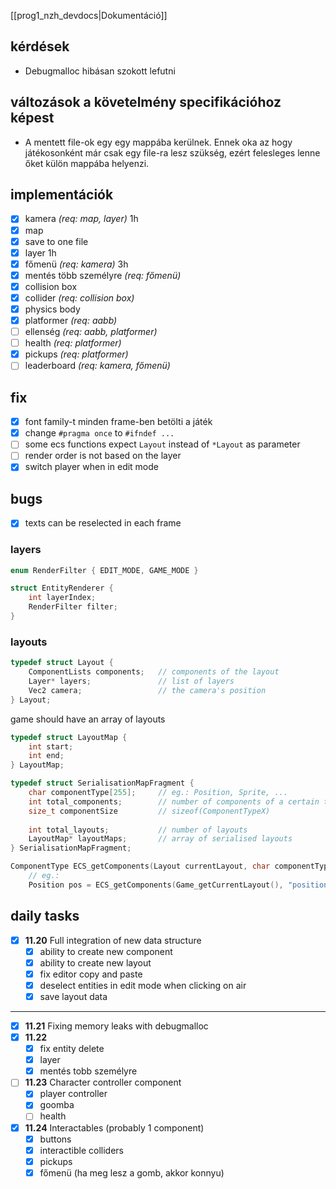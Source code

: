 [[prog1_nzh_devdocs|Dokumentáció]]

## kérdések
- Debugmalloc hibásan szokott lefutni
## változások a követelmény specifikációhoz képest
- A mentett file-ok egy egy mappába kerülnek. Ennek oka az hogy játékosonként már csak egy file-ra lesz szükség, ezért felesleges lenne őket külön mappába helyenzi. 

## implementációk
- [x] kamera *(req: map, layer)* 1h
- [x] map
- [x] save to one file
- [x] layer 1h
- [x] főmenü *(req: kamera)* 3h
- [x] mentés több személyre *(req: főmenü)* 
- [x] collision box
- [x] collider *(req: collision box)*
- [x] physics body
- [x] platformer *(req: aabb)*
- [ ] ellenség *(req: aabb, platformer)*
- [ ] health *(req: platformer)*
- [x] pickups *(req: platformer)*
- [ ] leaderboard *(req: kamera, főmenü)*

## fix
- [x] font family-t minden frame-ben betölti a játék
- [x] change `#pragma once` to `#ifndef ...`
- [ ] some ecs  functions expect `Layout` instead of `*Layout` as parameter
- [ ] render order is not based on the layer
- [x] switch player when in edit mode

## bugs
- [x] texts can be reselected in each frame




### layers
```c
enum RenderFilter { EDIT_MODE, GAME_MODE }

struct EntityRenderer {
	int layerIndex;
	RenderFilter filter;
}
```

### layouts
```c
typedef struct Layout {
	ComponentLists components;   // components of the layout
	Layer* layers;				 // list of layers
	Vec2 camera;   				 // the camera's position
} Layout;
```
game should have an array of layouts
```c
typedef struct LayoutMap {
	int start;
	int end;
} LayoutMap;

typedef struct SerialisationMapFragment {
	char componentType[255];     // eg.: Position, Sprite, ...
	int total_components;   	 // number of components of a certain type
	size_t componentSize		 // sizeof(ComponentTypeX)
	
	int total_layouts;		     // number of layouts
	LayoutMap* layoutMaps;       // array of serialised layouts
} SerialisationMapFragment;
```

```c
ComponentType ECS_getComponents(Layout currentLayout, char componentType[255]);
	// eg.:
	Position pos = ECS_getComponents(Game_getCurrentLayout(), "position");
```

## daily tasks
- [x] **11.20**
	Full integration of new data structure
	- [x] ability to create new component
	- [x] ability to create new layout
	- [x] fix editor copy and paste
	- [x] deselect entities in edit mode when clicking on air
	- [x] save layout data
---
- [x] **11.21**
Fixing memory leaks with debugmalloc
- [x] **11.22**
	- [x] fix entity delete
	- [x] layer
	- [x] mentés tobb személyre
- [ ] **11.23**
	Character controller component
	- [x] player controller
	- [x] goomba
	- [ ] health
- [x] **11.24**
	Interactables (probably 1 component)
	- [x] buttons
	- [x] interactible colliders
	- [x] pickups
	- [x] főmenü (ha meg lesz a gomb, akkor konnyu)